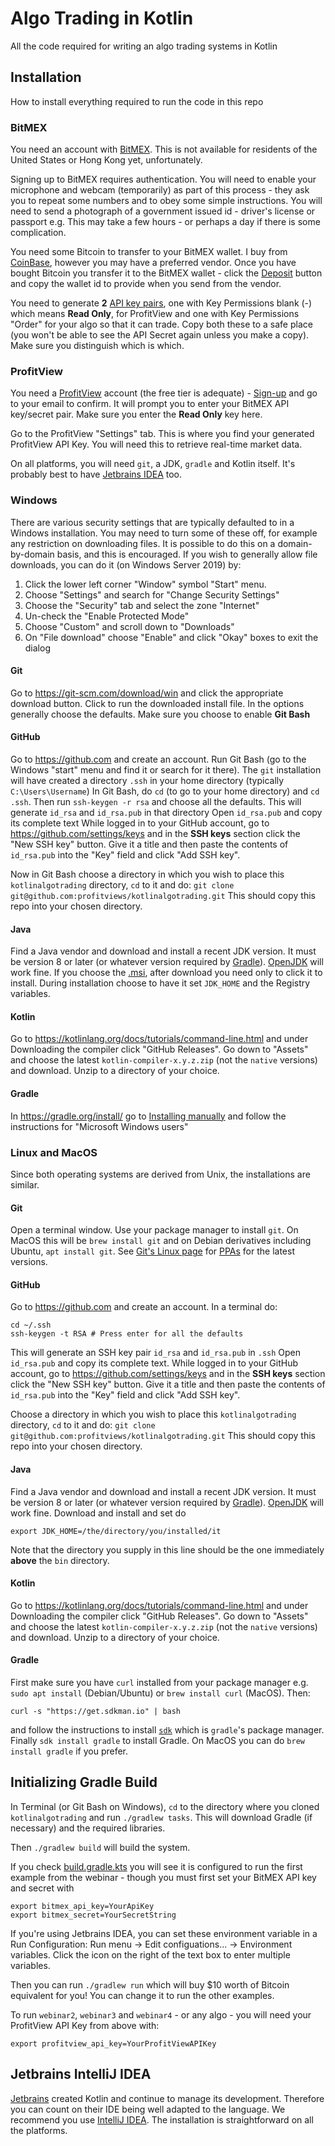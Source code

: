 # Algo Trading in Kotlin

All the code required for writing an algo trading systems in Kotlin

## Installation

How to install everything required to run the code in this repo

### BitMEX

You need an account with [BitMEX](https://www.bitmex.com/).  This is not available for residents of the United States or Hong Kong yet, unfortunately.

Signing up to BitMEX requires authentication.  You will need to enable your microphone and webcam (temporarily) as part of this process - they ask you to repeat some numbers and to obey some simple instructions.  You will need to send a photograph of a government issued id - driver's license or passport e.g.
This may take a few hours - or perhaps a day if there is some complication.

You need some Bitcoin to transfer to your BitMEX wallet.  I buy from [CoinBase](https://www.coinbase.com/), however you may have a preferred vendor.  Once you have bought Bitcoin you transfer it to the BitMEX wallet - click the [Deposit](https://www.bitmex.com/app/wallet) button and copy the wallet id to provide when you send from the vendor.

You need to generate **2** [API key pairs](https://www.bitmex.com/app/apiKeys), one with Key Permissions blank (-) which means **Read Only**, for ProfitView and one with Key Permissions "Order" for your algo so that it can trade.  Copy both these to a safe place (you won't be able to see the API Secret again unless you make a copy).  Make sure you distinguish which is which.

### ProfitView

You need a [ProfitView](https://profitview.net/) account (the free tier is adequate) - [Sign-up](https://profitview.net/register) and go to your email to confirm.  It will prompt you to enter your BitMEX API key/secret pair.  Make sure you enter the **Read Only** key here.

Go to the ProfitView "Settings" tab.  This is where you find your generated ProfitView API Key.  You will need this to retrieve real-time market data.

On all platforms, you will need `git`, a JDK, `gradle` and Kotlin itself.  It's probably best to have [Jetbrains IDEA](https://www.jetbrains.com/idea/) too.

### Windows

There are various security settings that are typically defaulted to in a Windows installation.  You may need to turn some of these off, for example any restriction on downloading files.  It is possible to do this on a domain-by-domain basis, and this is encouraged.
If you wish to generally allow file downloads, you can do it (on Windows Server 2019) by:
1. Click the lower left corner "Window" symbol "Start" menu.
2. Choose "Settings" and search for "Change Security Settings"
3. Choose the "Security" tab and select the zone "Internet"
4. Un-check the "Enable Protected Mode"
5. Choose "Custom" and scroll down to "Downloads"
6. On "File download" choose "Enable" and click "Okay" boxes to exit the dialog

#### Git

Go to https://git-scm.com/download/win and click the appropriate download button.  Click to run the downloaded install file.
In the options generally choose the defaults.  Make sure you choose to enable **Git Bash**

#### GitHub

Go to https://github.com and create an account.  Run Git Bash (go to the Windows "start" menu and find it or search for it there).
The `git` installation will have created a directory `.ssh` in your home directory (typically `C:\Users\Username`)
In Git Bash, do `cd` (to go to your home directory) and `cd .ssh`.  Then run `ssh-keygen -r rsa` and choose all the defaults.
This will generate `id_rsa` and `id_rsa.pub` in that directory
Open `id_rsa.pub` and copy its complete text
While logged in to your GitHub account, go to https://github.com/settings/keys and in the **SSH keys** section click the "New SSH key" button.  Give it a title and then paste the contents of `id_rsa.pub` into the "Key" field and click "Add SSH key".

Now in Git Bash choose a directory in which you wish to place this `kotlinalgotrading` directory, `cd` to it and do:
`git clone git@github.com:profitviews/kotlinalgotrading.git`
This should copy this repo into your chosen directory.

#### Java

Find a Java vendor and download and install a recent JDK version.  It must be version 8 or later (or whatever version required by [Gradle](#Gradle)).
[OpenJDK](https://adoptopenjdk.net/releases.html?variant=openjdk15&jvmVariant=hotspot) will work fine.  If you choose the [.msi](https://github.com/AdoptOpenJDK/openjdk15-binaries/releases/download/jdk-15.0.1%2B9/OpenJDK15U-jdk_x64_windows_hotspot_15.0.1_9.msi), after download you need only to click it to install.  During installation choose to have it set `JDK_HOME` and the Registry variables.

#### Kotlin

Go to https://kotlinlang.org/docs/tutorials/command-line.html and under Downloading the compiler click "GitHub Releases".  Go down to "Assets" and choose the latest `kotlin-compiler-x.y.z.zip` (not the `native` versions) and download.  Unzip to a directory of your choice.

#### Gradle

In https://gradle.org/install/ go to [Installing manually](https://gradle.org/install/#manually) and follow the instructions for "Microsoft Windows users"

### Linux and MacOS

Since both operating systems are derived from Unix, the installations are similar.

#### Git

Open a terminal window.  Use your package manager to install `git`.  On MacOS this will be `brew install git` and on Debian derivatives including Ubuntu, `apt install git`.  See [Git's Linux page](https://git-scm.com/download/linux) for [PPAs](https://itsfoss.com/ppa-guide/) for the latest versions.

#### GitHub

Go to https://github.com and create an account.  In a terminal do:
```shell
cd ~/.ssh
ssh-keygen -t RSA # Press enter for all the defaults
```
This will generate an SSH key pair `id_rsa` and `id_rsa.pub` in `.ssh`
Open `id_rsa.pub` and copy its complete text.
While logged in to your GitHub account, go to https://github.com/settings/keys and in the **SSH keys** section click the "New SSH key" button.  Give it a title and then paste the contents of `id_rsa.pub` into the "Key" field and click "Add SSH key".

Choose a directory in which you wish to place this `kotlinalgotrading` directory, `cd` to it and do:
`git clone git@github.com:profitviews/kotlinalgotrading.git`
This should copy this repo into your chosen directory.

#### Java

Find a Java vendor and download and install a recent JDK version.  It must be version 8 or later (or whatever version required by [Gradle](#Gradle)).
[OpenJDK](https://adoptopenjdk.net/releases.html?variant=openjdk15&jvmVariant=hotspot) will work fine.  Download and install and set do 
```shell
export JDK_HOME=/the/directory/you/installed/it
```
Note that the directory you supply in this line should be the one immediately **above** the `bin` directory.

#### Kotlin

Go to https://kotlinlang.org/docs/tutorials/command-line.html and under Downloading the compiler click "GitHub Releases".  Go down to "Assets" and choose the latest `kotlin-compiler-x.y.z.zip` (not the `native` versions) and download.  Unzip to a directory of your choice.

#### Gradle

First make sure you have `curl` installed from your package manager e.g. `sudo apt install` (Debian/Ubuntu) or `brew install curl` (MacOS). Then:
```shell
curl -s "https://get.sdkman.io" | bash
```
and follow the instructions to install [`sdk`](http://sdkman.io/) which is `gradle`'s package manager.
Finally `sdk install gradle` to install Gradle.  On MacOS you can do `brew install gradle` if you prefer.

## Initializing Gradle Build

In Terminal (or Git Bash on Windows), `cd` to the directory where you cloned `kotlinalgotrading` and run `./gradlew tasks`.  This will download Gradle (if necessary) and the required libraries.

Then `./gradlew build` will build the system.

If you check [build.gradle.kts](https://github.com/profitviews/kotlinalgotrading/blob/main/build.gradle.kts) you will see it is configured to run the first example from the webinar - though you must first set your BitMEX API key and secret with
```shell
export bitmex_api_key=YourApiKey
export bitmex_secret=YourSecretString
```
If you're using Jetbrains IDEA, you can set these environment variable in a Run Configuration: Run menu -> Edit configuations... -> Environment variables.  Click the icon on the right of the text box to enter multiple variables.

Then you can run `./gradlew run` which will buy $10 worth of Bitcoin equivalent for you!  You can change it to run the other examples.

To run `webinar2`, `webinar3` and `webinar4` - or any algo - you will need your ProfitView API Key from above with:
```shell
export profitview_api_key=YourProfitViewAPIKey
```

## Jetbrains IntelliJ IDEA

[Jetbrains](http://jetbrains.com/) created Kotlin and continue to manage its development.  Therefore you can count on their IDE being well adapted to the language.  We recommend you use [IntelliJ IDEA](https://www.jetbrains.com/idea/).  The installation is straightforward on all the platforms.
